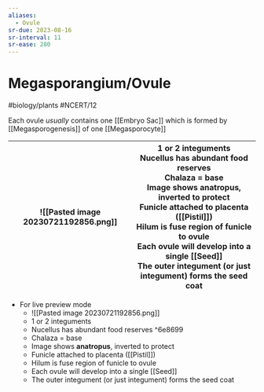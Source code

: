 ```yaml
---
aliases:
  - Ovule
sr-due: 2023-08-16
sr-interval: 11
sr-ease: 280
---
```

# Megasporangium/Ovule
#biology/plants #NCERT/12 

Each ovule *usually* contains one [[Embryo Sac]] which is formed by [[Megasporogenesis]] of one [[Megasporocyte]]

| ![[Pasted image 20230721192856.png]]| 1 or 2 integuments <br>Nucellus has abundant food reserves <br>Chalaza = base <br>Image shows **anatropus**, inverted to protect <br>Funicle attached to placenta ([[Pistil]])<br >Hilum is fuse region of funicle to ovule<br>Each ovule will develop into a single [[Seed]] <br>The outer integument (or just integument) forms the seed coat|
| --- | --- |

- For live preview mode
	- ![[Pasted image 20230721192856.png]]
	- 1 or 2 integuments
	- Nucellus has abundant food reserves ^6e8699
	- Chalaza = base
	- Image shows **anatropus**, inverted to protect
	- Funicle attached to placenta ([[Pistil]])
	- Hilum is fuse region of funicle to ovule
	- Each ovule will develop into a single [[Seed]]
	- The outer integument (or just integument) forms the seed coat
